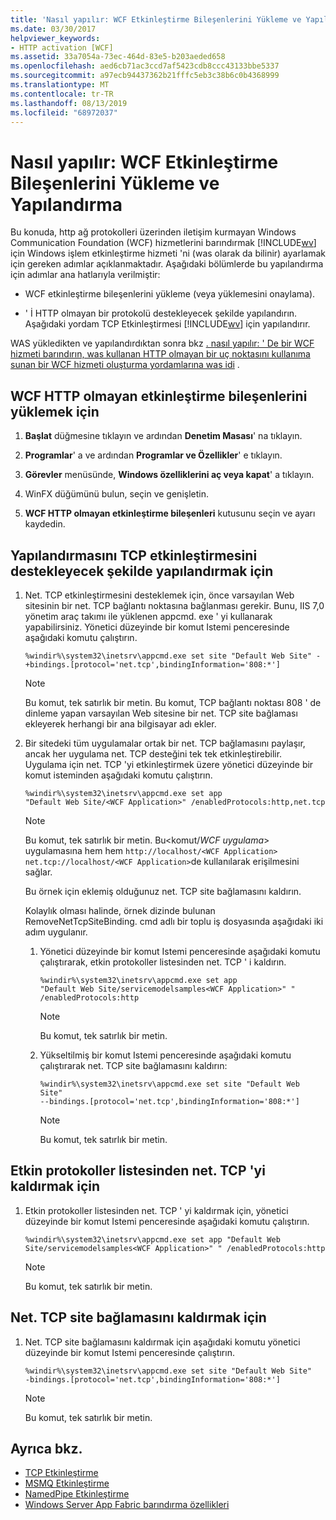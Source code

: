 ```yaml
---
title: 'Nasıl yapılır: WCF Etkinleştirme Bileşenlerini Yükleme ve Yapılandırma'
ms.date: 03/30/2017
helpviewer_keywords:
- HTTP activation [WCF]
ms.assetid: 33a7054a-73ec-464d-83e5-b203aeded658
ms.openlocfilehash: aed6cb71ac3ccd7af5423cdb8ccc43133bbe5337
ms.sourcegitcommit: a97ecb94437362b21fffc5eb3c38b6c0b4368999
ms.translationtype: MT
ms.contentlocale: tr-TR
ms.lasthandoff: 08/13/2019
ms.locfileid: "68972037"
---
```

# <a name="how-to-install-and-configure-wcf-activation-components"></a>Nasıl yapılır: WCF Etkinleştirme Bileşenlerini Yükleme ve Yapılandırma

Bu konuda, http ağ protokolleri üzerinden iletişim kurmayan Windows Communication Foundation (WCF) hizmetlerini barındırmak [!INCLUDE[wv](../../../../includes/wv-md.md)] için Windows işlem etkinleştirme hizmeti 'ni (was olarak da bilinir) ayarlamak için gereken adımlar açıklanmaktadır. Aşağıdaki bölümlerde bu yapılandırma için adımlar ana hatlarıyla verilmiştir:

- WCF etkinleştirme bileşenlerini yükleme (veya yüklemesini onaylama).

- ' İ HTTP olmayan bir protokolü destekleyecek şekilde yapılandırın. Aşağıdaki yordam TCP Etkinleştirmesi [!INCLUDE[wv](../../../../includes/wv-md.md)] için yapılandırır.

WAS yükledikten ve yapılandırdıktan sonra bkz [. nasıl yapılır: ' De bir WCF hizmeti barındırın, was kullanan HTTP olmayan bir uç noktasını kullanıma sunan bir WCF hizmeti oluşturma yordamlarına was idi](../../../../docs/framework/wcf/feature-details/how-to-host-a-wcf-service-in-was.md) .

## <a name="to-install-the-wcf-non-http-activation-components"></a>WCF HTTP olmayan etkinleştirme bileşenlerini yüklemek için

1. **Başlat** düğmesine tıklayın ve ardından **Denetim Masası**' na tıklayın.

2. **Programlar**' a ve ardından **Programlar ve Özellikler**' e tıklayın.

3. **Görevler** menüsünde, **Windows özelliklerini aç veya kapat**' a tıklayın.

4. WinFX düğümünü bulun, seçin ve genişletin.

5. **WCF HTTP olmayan etkinleştirme bileşenleri** kutusunu seçin ve ayarı kaydedin.

## <a name="to-configure-the-was-to-support-tcp-activation"></a>Yapılandırmasını TCP etkinleştirmesini destekleyecek şekilde yapılandırmak için

1. Net. TCP etkinleştirmesini desteklemek için, önce varsayılan Web sitesinin bir net. TCP bağlantı noktasına bağlanması gerekir. Bunu, IIS 7,0 yönetim araç takımı ile yüklenen appcmd. exe ' yi kullanarak yapabilirsiniz. Yönetici düzeyinde bir komut Istemi penceresinde aşağıdaki komutu çalıştırın.

    ```
    %windir%\system32\inetsrv\appcmd.exe set site "Default Web Site" -+bindings.[protocol='net.tcp',bindingInformation='808:*']
    ```

    > [!NOTE]
    > Bu komut, tek satırlık bir metin. Bu komut, TCP bağlantı noktası 808 ' de dinleme yapan varsayılan Web sitesine bir net. TCP site bağlaması ekleyerek herhangi bir ana bilgisayar adı ekler.

2. Bir sitedeki tüm uygulamalar ortak bir net. TCP bağlamasını paylaşır, ancak her uygulama net. TCP desteğini tek tek etkinleştirebilir. Uygulama için net. TCP 'yi etkinleştirmek üzere yönetici düzeyinde bir komut isteminden aşağıdaki komutu çalıştırın.

    ```
    %windir%\system32\inetsrv\appcmd.exe set app
    "Default Web Site/<WCF Application>" /enabledProtocols:http,net.tcp
    ```

    > [!NOTE]
    > Bu komut, tek satırlık bir metin. Bu\<komut/*WCF uygulama*> uygulamasına hem hem `http://localhost/<WCF Application>` `net.tcp://localhost/<WCF Application>`de kullanılarak erişilmesini sağlar.

     Bu örnek için eklemiş olduğunuz net. TCP site bağlamasını kaldırın.

     Kolaylık olması halinde, örnek dizinde bulunan RemoveNetTcpSiteBinding. cmd adlı bir toplu iş dosyasında aşağıdaki iki adım uygulanır.

    1. Yönetici düzeyinde bir komut Istemi penceresinde aşağıdaki komutu çalıştırarak, etkin protokoller listesinden net. TCP ' i kaldırın.

        ```
        %windir%\system32\inetsrv\appcmd.exe set app
        "Default Web Site/servicemodelsamples<WCF Application>" " /enabledProtocols:http
        ```

        > [!NOTE]
        > Bu komut, tek satırlık bir metin.

    2. Yükseltilmiş bir komut Istemi penceresinde aşağıdaki komutu çalıştırarak net. TCP site bağlamasını kaldırın:

        ```
        %windir%\system32\inetsrv\appcmd.exe set site "Default Web Site"
        --bindings.[protocol='net.tcp',bindingInformation='808:*']
        ```

        > [!NOTE]
        > Bu komut, tek satırlık bir metin.

## <a name="to-remove-nettcp-from-the-list-of-enabled-protocols"></a>Etkin protokoller listesinden net. TCP 'yi kaldırmak için

1. Etkin protokoller listesinden net. TCP ' yi kaldırmak için, yönetici düzeyinde bir komut Istemi penceresinde aşağıdaki komutu çalıştırın.

    ```
    %windir%\system32\inetsrv\appcmd.exe set app "Default Web Site/servicemodelsamples<WCF Application>" " /enabledProtocols:http
    ```

    > [!NOTE]
    > Bu komut, tek satırlık bir metin.

## <a name="to-remove-the-nettcp-site-binding"></a>Net. TCP site bağlamasını kaldırmak için

1. Net. TCP site bağlamasını kaldırmak için aşağıdaki komutu yönetici düzeyinde bir komut Istemi penceresinde çalıştırın.

    ```
    %windir%\system32\inetsrv\appcmd.exe set site "Default Web Site"
    -bindings.[protocol='net.tcp',bindingInformation='808:*']
    ```

    > [!NOTE]
    > Bu komut, tek satırlık bir metin.

## <a name="see-also"></a>Ayrıca bkz.

- [TCP Etkinleştirme](../../../../docs/framework/wcf/samples/tcp-activation.md)
- [MSMQ Etkinleştirme](../../../../docs/framework/wcf/samples/msmq-activation.md)
- [NamedPipe Etkinleştirme](../../../../docs/framework/wcf/samples/namedpipe-activation.md)
- [Windows Server App Fabric barındırma özellikleri](https://go.microsoft.com/fwlink/?LinkId=201276)
